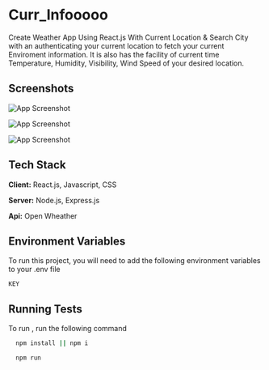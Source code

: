 # Curr_Infooooo


Create Weather App Using React.js With Current Location & Search City with an authenticating your current location to fetch your current Enviroment information. 
It is also has the facility of current time Temperature, 
Humidity, Visibility, Wind Speed of your desired location.


## Screenshots

![App Screenshot](https://user-images.githubusercontent.com/98251986/236610153-4c5c801b-01c6-4872-8158-67aadc5b4993.png)


![App Screenshot](https://user-images.githubusercontent.com/98251986/236610027-a02c18ff-df10-41a6-9f23-7ab297cf46a5.png)


![App Screenshot](https://user-images.githubusercontent.com/98251986/236610035-e7a2463f-90b0-41d0-b758-e6c232879bc1.png)



## Tech Stack

**Client:** React.js, Javascript, CSS

**Server:** Node.js, Express.js

**Api:** Open Wheather

## Environment Variables

To run this project, you will need to add the following environment variables to your .env file

`KEY`




## Running Tests

To run , run the following command

```bash
  npm install || npm i
```


```bash
  npm run 
```
